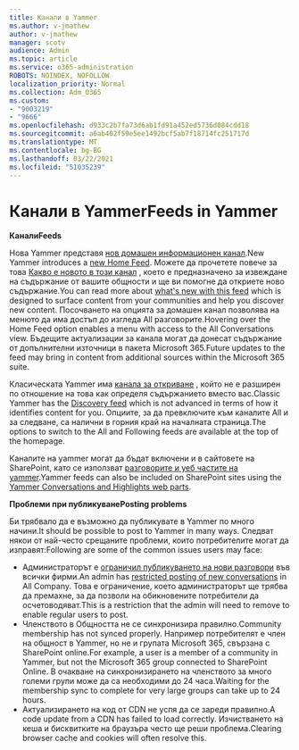 ```yaml
---
title: Канали в Yammer
ms.author: v-jmathew
author: v-jmathew
manager: scotv
audience: Admin
ms.topic: article
ms.service: o365-administration
ROBOTS: NOINDEX, NOFOLLOW
localization_priority: Normal
ms.collection: Adm_O365
ms.custom:
- "9003219"
- "9666"
ms.openlocfilehash: d933c2b7fa73d6ab1fd91a452ed5736d084cdd18
ms.sourcegitcommit: a6ab402f59e5ee1492bcf5ab7f18714fc251717d
ms.translationtype: MT
ms.contentlocale: bg-BG
ms.lasthandoff: 03/22/2021
ms.locfileid: "51035239"
---
```

# <a name="feeds-in-yammer"></a><span data-ttu-id="f02fd-102">Канали в Yammer</span><span class="sxs-lookup"><span data-stu-id="f02fd-102">Feeds in Yammer</span></span>

<span data-ttu-id="f02fd-103">**Канали**</span><span class="sxs-lookup"><span data-stu-id="f02fd-103">**Feeds**</span></span>

<span data-ttu-id="f02fd-104">Нова Yammer представя [нов домашен информационен канал](https://support.microsoft.com/office/what-s-in-the-yammer-home-feed-8fff52dd-5b38-468c-b963-fa4c6a4f9254).</span><span class="sxs-lookup"><span data-stu-id="f02fd-104">New Yammer introduces a [new Home Feed](https://support.microsoft.com/office/what-s-in-the-yammer-home-feed-8fff52dd-5b38-468c-b963-fa4c6a4f9254).</span></span> <span data-ttu-id="f02fd-105">Можете да прочетете повече за това [Какво е новото в този канал](https://techcommunity.microsoft.com/t5/yammer-blog/yammer-discovery-what-is-in-my-feed/ba-p/1596230) , което е предназначено за извеждане на съдържание от вашите общности и ще ви помогне да откриете ново съдържание.</span><span class="sxs-lookup"><span data-stu-id="f02fd-105">You can read more about [what's new with this feed](https://techcommunity.microsoft.com/t5/yammer-blog/yammer-discovery-what-is-in-my-feed/ba-p/1596230) which is designed to surface content from your communities and help you discover new content.</span></span> <span data-ttu-id="f02fd-106">Посочването на опцията за домашен канал позволява на менюто да има достъп до изгледа All разговорите.</span><span class="sxs-lookup"><span data-stu-id="f02fd-106">Hovering over the Home Feed option enables a menu with access to the All Conversations view.</span></span> <span data-ttu-id="f02fd-107">Бъдещите актуализации за канала могат да донесат съдържание от допълнителни източници в пакета Microsoft 365.</span><span class="sxs-lookup"><span data-stu-id="f02fd-107">Future updates to the feed may bring in content from additional sources within the Microsoft 365 suite.</span></span>

<span data-ttu-id="f02fd-108">Класическата Yammer има [канала за откриване](https://support.microsoft.com/office/what-s-in-the-yammer-discovery-feed-28ba9a79-2bde-4e7c-8420-db2296c3ca49) , който не е разширен по отношение на това как определя съдържанието вместо вас.</span><span class="sxs-lookup"><span data-stu-id="f02fd-108">Classic Yammer has the [Discovery feed](https://support.microsoft.com/office/what-s-in-the-yammer-discovery-feed-28ba9a79-2bde-4e7c-8420-db2296c3ca49) which is not advanced in terms of how it identifies content for you.</span></span> <span data-ttu-id="f02fd-109">Опциите, за да превключите към каналите All и за следване, са налични в горния край на началната страница.</span><span class="sxs-lookup"><span data-stu-id="f02fd-109">The options to switch to the All and Following feeds are available at the top of the homepage.</span></span>

<span data-ttu-id="f02fd-110">Каналите на yammer могат да бъдат включени и в сайтовете на SharePoint, като се използват [разговорите и уеб частите на yammer](https://support.microsoft.com/office/use-a-yammer-web-part-in-sharepoint-online-a53cfa0c-3d09-42c8-a286-1038a81c59da).</span><span class="sxs-lookup"><span data-stu-id="f02fd-110">Yammer feeds can also be included on SharePoint sites using the [Yammer Conversations and Highlights web parts](https://support.microsoft.com/office/use-a-yammer-web-part-in-sharepoint-online-a53cfa0c-3d09-42c8-a286-1038a81c59da).</span></span>

<span data-ttu-id="f02fd-111">**Проблеми при публикуване**</span><span class="sxs-lookup"><span data-stu-id="f02fd-111">**Posting problems**</span></span>

<span data-ttu-id="f02fd-112">Би трябвало да е възможно да публикувате в Yammer по много начини.</span><span class="sxs-lookup"><span data-stu-id="f02fd-112">It should be possible to post to Yammer in many ways.</span></span> <span data-ttu-id="f02fd-113">Следват някои от най-често срещаните проблеми, които потребителите могат да изправят:</span><span class="sxs-lookup"><span data-stu-id="f02fd-113">Following are some of the common issues users may face:</span></span>

- <span data-ttu-id="f02fd-114">Администраторът е [ограничил публикуването на нови разговори](https://support.microsoft.com/office/restrict-all-company-posts-in-yammer-3219d2ae-db15-4c9f-9dd2-28559ae39a97) във всички фирми.</span><span class="sxs-lookup"><span data-stu-id="f02fd-114">An admin has [restricted posting of new conversations](https://support.microsoft.com/office/restrict-all-company-posts-in-yammer-3219d2ae-db15-4c9f-9dd2-28559ae39a97) in All Company.</span></span> <span data-ttu-id="f02fd-115">Това е ограничение, което администраторът ще трябва да премахне, за да позволи на обикновените потребители да осчетоводяват.</span><span class="sxs-lookup"><span data-stu-id="f02fd-115">This is a restriction that the admin will need to remove to enable regular users to post.</span></span>
- <span data-ttu-id="f02fd-116">Членството в Общността не се синхронизира правилно.</span><span class="sxs-lookup"><span data-stu-id="f02fd-116">Community membership has not synced properly.</span></span> <span data-ttu-id="f02fd-117">Например потребителят е член на общност в Yammer, но не и групата Microsoft 365, свързана с SharePoint online.</span><span class="sxs-lookup"><span data-stu-id="f02fd-117">For example, a user is a member of a community in Yammer, but not the Microsoft 365 group connected to SharePoint Online.</span></span> <span data-ttu-id="f02fd-118">В очакване на синхронизирането на членството за много големи групи може да са необходими до 24 часа.</span><span class="sxs-lookup"><span data-stu-id="f02fd-118">Waiting for the membership sync to complete for very large groups can take up to 24 hours.</span></span>
- <span data-ttu-id="f02fd-119">Актуализирането на код от CDN не успя да се зареди правилно.</span><span class="sxs-lookup"><span data-stu-id="f02fd-119">A code update from a CDN has failed to load correctly.</span></span> <span data-ttu-id="f02fd-120">Изчистването на кеша и бисквитките на браузъра често ще реши проблема.</span><span class="sxs-lookup"><span data-stu-id="f02fd-120">Clearing browser cache and cookies will often resolve this.</span></span>
